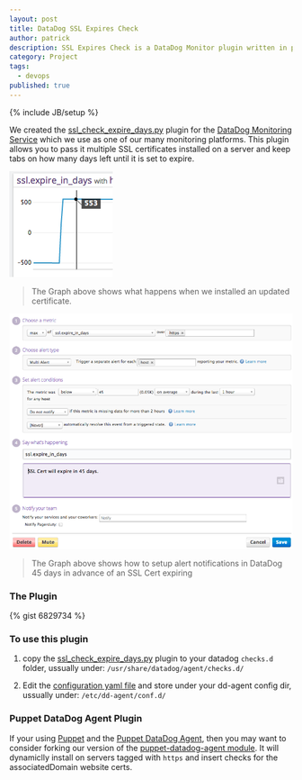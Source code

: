 ```yaml
---
layout: post
title: DataDog SSL Expires Check
author: patrick
description: SSL Expires Check is a DataDog Monitor plugin written in python that tracks days remaining until an SSL certificate expires
category: Project
tags: 
  - devops
published: true
---
```


{% include JB/setup %}

We created the [ssl_check_expire_days.py](https://gist.github.com/mrpatrick/6829734 "SSL Check Expire Days DataDog Plugin") plugin for the [DataDog Monitoring Service](http://datadoghq.com "DataDog Monitoring") which we use as one of our many monitoring platforms.  This plugin allows you to pass it multiple SSL certificates installed on a server and keep tabs on how many days left until it is set to expire.

![Datadog SSL Expires Graph](/assets/media/datadog_ssl_expires_in_graph.png)
> The Graph above shows what happens when we installed an updated certificate.

![DataDog SSL Expires Notification Setup](/assets/media/datadog_ssl_expires_alert.png)
> The Graph above shows how to setup alert notifications in DataDog 45 days in advance of an SSL Cert expiring

### The Plugin

{% gist 6829734 %}

### To use this plugin

1. copy the [ssl_check_expire_days.py](https://gist.github.com/mrpatrick/6829734#file-ssl_check_expire_days-py "SSL Check Expire Days Plugin Gist") plugin to your datadog `checks.d` folder, ussually under: `/usr/share/datadog/agent/checks.d/`

2. Edit the [configuration yaml file](https://gist.github.com/mrpatrick/6829734#file-ssl_check_expire_days-yaml "SSL Check Expire Days YAML Gist") and store under your dd-agent config dir, ussually under: `/etc/dd-agent/conf.d/`

### Puppet DataDog Agent Plugin
If your using [Puppet](http://www.puppetlabs.com "Puppet Labs") and the [Puppet DataDog Agent](https://github.com/DataDog/puppet-datadog-agent "Puppet Datadog Agent"), then you may want to consider forking our version of the [puppet-datadog-agent module](https://github.com/avatarnewyork/puppet-datadog-agent "Avatar's Puppet Datadog Agent Module").  It will dynamiclly install on servers tagged with `https` and insert checks for the associatedDomain website certs.


